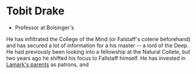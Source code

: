 # Tobit Drake
 - Professor at Bolsinger's

He has infiltrated the College of the Mind (or Falstaff's coterie beforehand) and has secured a lot of information for a his master -- a lord of the Deep. He had previously been looking into a fellowship at the Natural Collete, but two years ago he shifted his focus to Fallstaff himself. He has invested in [Lamark's parents]() as patrons, and 